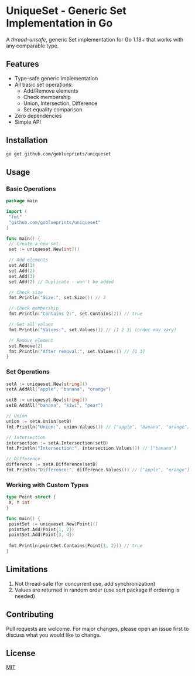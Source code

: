 # UniqueSet - Generic Set Implementation in Go

A _thread-unsafe_, generic Set implementation for Go 1.18+ that works with any comparable type.

## Features

- Type-safe generic implementation
- All basic set operations:
  - Add/Remove elements
  - Check membership
  - Union, Intersection, Difference
  - Set equality comparison
- Zero dependencies
- Simple API

## Installation

```bash
go get github.com/goblueprints/uniqueset
```

## Usage

### Basic Operations

```go
package main

import (
 "fmt"
 "github.com/goblueprints/uniqueset"
)

func main() {
 // Create a new set
 set := uniqueset.New[int]()

 // Add elements
 set.Add(1)
 set.Add(2)
 set.Add(3)
 set.Add(2) // Duplicate - won't be added

 // Check size
 fmt.Println("Size:", set.Size()) // 3

 // Check membership
 fmt.Println("Contains 2:", set.Contains(2)) // true

 // Get all values
 fmt.Println("Values:", set.Values()) // [1 2 3] (order may vary)

 // Remove element
 set.Remove(2)
 fmt.Println("After removal:", set.Values()) // [1 3]
}
```

### Set Operations

```go
setA := uniqueset.New[string]()
setA.AddAll("apple", "banana", "orange")

setB := uniqueset.New[string]()
setB.AddAll("banana", "kiwi", "pear")

// Union
union := setA.Union(setB)
fmt.Println("Union:", union.Values()) // ["apple", "banana", "orange", "kiwi", "pear"]

// Intersection
intersection := setA.Intersection(setB)
fmt.Println("Intersection:", intersection.Values()) // ["banana"]

// Difference
difference := setA.Difference(setB)
fmt.Println("Difference:", difference.Values()) // ["apple", "orange"]
```

### Working with Custom Types

```go
type Point struct {
 X, Y int
}

func main() {
 pointSet := uniqueset.New[Point]()
 pointSet.Add(Point{1, 2})
 pointSet.Add(Point{3, 4})
 
 fmt.Println(pointSet.Contains(Point{1, 2})) // true
}

```

## Limitations

1. Not thread-safe (for concurrent use, add synchronization)
2. Values are returned in random order (use sort package if ordering is needed)

## Contributing

Pull requests are welcome. For major changes, please open an issue first to discuss what you would like to change.

## License

[MIT](https://choosealicense.com/licenses/mit/)
